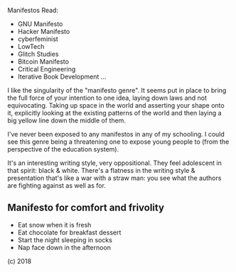 Manifestos Read: 
* GNU Manifesto
* Hacker Manifesto
* cyberfeminist
* LowTech
* Glitch Studies
* Bitcoin Manifesto
* Critical Engineering
* Iterative Book Development
...

I like the singularity of the "manifesto genre". It seems put in place to bring the full force of your intention to one idea, laying down laws and not equivocating. Taking up space in the world and asserting your shape onto it, explicitly looking at the existing patterns of the world and then laying a big yellow line down the middle of them. 

I've never been exposed to any manifestos in any of my schooling. I could see this genre being a threatening one to expose young people to (from the perspective of the education system). 

It's an interesting writing style, very oppositional. They feel adolescent in that spirit: black & white. There's a flatness in the writing style & presentation that's like a war with a straw man: you see what the authors are fighting against as well as for.

## Manifesto for comfort and frivolity

* Eat snow when it is fresh
* Eat chocolate for breakfast dessert
* Start the night sleeping in socks
* Nap face down in the afternoon

(c) 2018
